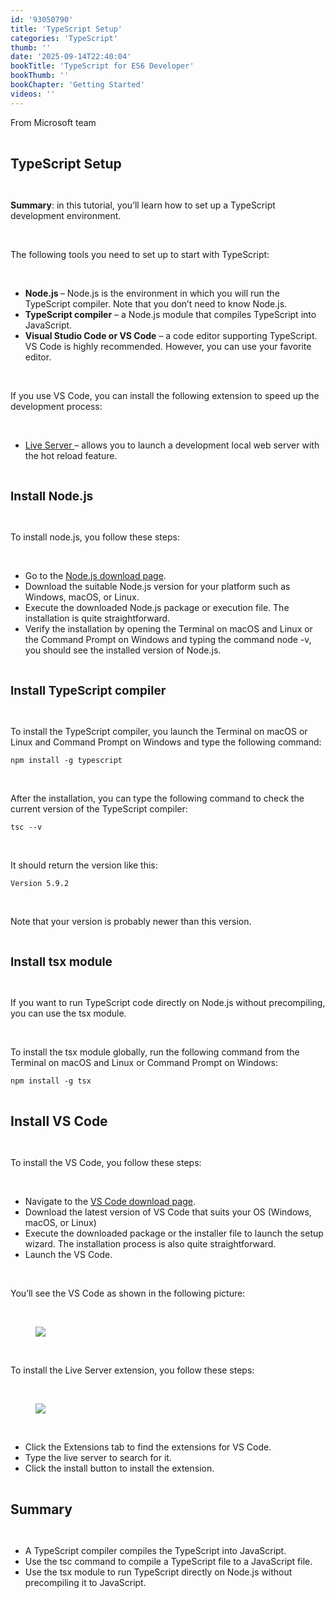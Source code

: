 ```yaml
---
id: '93050790'
title: 'TypeScript Setup'
categories: 'TypeScript'
thumb: ''
date: '2025-09-14T22:40:04'
bookTitle: 'TypeScript for ES6 Developer'
bookThumb: ''
bookChapter: 'Getting Started'
videos: ''
---
```

<p>From Microsoft team</p><p>&nbsp;</p><p><span style="font-size:21px;"><strong>TypeScript Setup</strong></span></p><p>&nbsp;</p><p><strong>Summary</strong>: in this tutorial, you’ll learn how to set up a TypeScript development environment.</p><p>&nbsp;</p><p>The following tools you need to set up to start with TypeScript:</p><p>&nbsp;</p><ul><li><strong>Node.js </strong>– Node.js is the environment in which you will run the TypeScript compiler. Note that you don’t need to know Node.js.</li><li><strong>TypeScript compiler</strong> – a Node.js module that compiles TypeScript into JavaScript.</li><li><strong>Visual Studio Code or VS Code</strong> – a code editor supporting TypeScript. VS Code is highly recommended. However, you can use your favorite editor.</li></ul><p>&nbsp;</p><p>If you use VS Code, you can install the following extension to speed up the development process:</p><p>&nbsp;</p><ul><li><a href="https://marketplace.visualstudio.com/items?itemName=ritwickdey.LiveServer">Live Server </a>– allows you to launch a development local web server with the hot reload feature.</li></ul><p>&nbsp;</p><p><span style="font-size:19px;"><strong>Install Node.js</strong></span></p><p>&nbsp;</p><p>To install node.js, you follow these steps:</p><p>&nbsp;</p><ul><li>Go to the <a href="https://nodejs.org/en/download/">Node.js download page</a>.</li><li>Download the suitable Node.js version for your platform such as Windows, macOS, or Linux.</li><li>Execute the downloaded Node.js package or execution file. The installation is quite straightforward.</li><li>Verify the installation by opening the Terminal on macOS and Linux or the Command Prompt on Windows and typing the command node -v, you should see the installed version of Node.js.</li></ul><p>&nbsp;</p><p><span style="font-size:19px;"><strong>Install TypeScript compiler</strong></span></p><p>&nbsp;</p><p>To install the TypeScript compiler, you launch the Terminal on macOS or Linux and Command Prompt on Windows and type the following command:</p><pre><code>npm&nbsp;install&nbsp;-g&nbsp;typescript</code></pre><p>&nbsp;</p><p>After the installation, you can type the following command to check the current version of the TypeScript compiler:</p><pre><code>tsc --v</code></pre><p>&nbsp;</p><p>It should return the version like this:</p><pre><code>Version 5.9.2</code></pre><p>&nbsp;</p><p>Note that your version is probably newer than this version.</p><p>&nbsp;</p><p><span style="font-size:19px;"><strong>Install tsx module</strong></span></p><p>&nbsp;</p><p>If you want to run TypeScript code directly on Node.js without precompiling, you can use the tsx module.</p><p>&nbsp;</p><p>To install the tsx module globally, run the following command from the Terminal on macOS and Linux or Command Prompt on Windows:</p><pre><code>npm install -g tsx</code></pre><p>&nbsp;</p><p><span style="font-size:21px;"><strong>Install VS Code</strong></span></p><p>&nbsp;</p><p>To install the VS Code, you follow these steps:</p><p>&nbsp;</p><ul><li>Navigate to the <a href="https://code.visualstudio.com/download">VS Code download page</a>.</li><li>Download the latest version of VS Code that suits your OS (Windows, macOS, or Linux)</li><li>Execute the downloaded package or the installer file to launch the setup wizard. The installation process is also quite straightforward.</li><li>Launch the VS Code.</li></ul><p>&nbsp;</p><p>You’ll see the VS Code as shown in the following picture:</p><p>&nbsp;</p><figure class="image"><img src="https://www.typescripttutorial.net/wp-content/uploads/2020/05/vs-code.png"></figure><p>&nbsp;</p><p>To install the Live Server extension, you follow these steps:</p><p>&nbsp;</p><figure class="image"><img src="https://www.typescripttutorial.net/wp-content/uploads/2020/05/Live-Server.png"></figure><p>&nbsp;</p><ul><li>Click the Extensions tab to find the extensions for VS Code.</li><li>Type the live server to search for it.</li><li>Click the install button to install the extension.</li></ul><p>&nbsp;</p><p><span style="font-size:21px;"><strong>Summary</strong></span></p><p>&nbsp;</p><ul><li>A TypeScript compiler compiles the TypeScript into JavaScript.</li><li>Use the tsc command to compile a TypeScript file to a JavaScript file.</li><li>Use the tsx module to run TypeScript directly on Node.js without precompiling it to JavaScript.</li></ul>